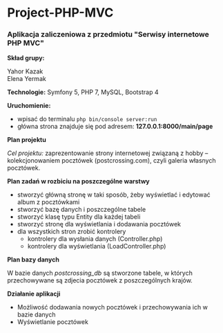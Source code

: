 # Project-PHP-MVC
### Aplikacja zaliczeniowa z przedmiotu "Serwisy internetowe PHP MVC"

**Skład grupy:**

Yahor Kazak  
Elena Yermak 

**Technologie:**
Symfony 5, PHP 7, MySQL, Bootstrap 4

**Uruchomienie:**
- wpisać do terminalu ``` php bin/console server:run ```
- główna strona znajduje się pod adresem: **127.0.0.1:8000/main/page**

**Plan projektu**
 
*Cel projektu:* zaprezentowanie strony internetowej związaną z hobby – kolekcjonowaniem pocztówek (postcrossing.com), czyli galeria własnych pocztówek. 

**Plan zadań w rozbiciu na poszczególne warstwy**
- stworzyć główną stronę w taki sposób, żeby wyświetlać i edytować album z pocztówkami 
- stworzyć bazę danych i poszczególne tabele 
- stworzyć klasę typu Entity dla każdej tabeli 
- stworzyć stronę dla wyświetlania i dodawania pocztówek
- dla wszystkich stron zrobić kontrolery
    - kontrolery dla wysłania danych (<Kraj>Controller.php)
    - kontrolery dla wyświetlania (LoadController<Kraj>.php)

**Plan bazy danych**

W bazie danych *postcrossing_db* są stworzone tabele, w których przechowywane są zdjecia pocztówek z poszczególnych krajów.

**Działanie aplikacji** 
- Możliwość dodawania nowych pocztówek i przechowywania ich w bazie danych
- Wyświetlanie pocztówek 

